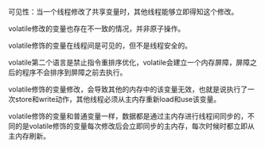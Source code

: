 可见性：当一个线程修改了共享变量时，其他线程能够立即得知这个修改。

volatile修改的变量也存在不一致的情况，并非原子操作。

volatile修饰的变量在线程间是可见的，但不是线程安全的。

volatile第二个语言是禁止指令重排序优化，volatile会建立一个内存屏障，屏障之后的程序不会排序到屏障之前去执行。

volatile修饰的变量修改，会导致其他的内存中的该变量无效，也就是说执行了一次store和write动作，其他线程必须从主内存重新load和use该变量。

volatile修饰的变量和普通变量一样，数据都是通过主内存进行线程间同步的，不同的是volatile修饰的变量每次修改后会立即同步的主内存，每次时候时都立即从主内存刷新。

